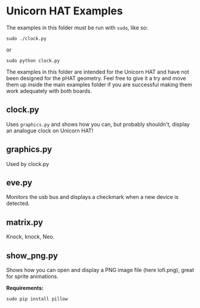 Unicorn HAT Examples
====================

The examples in this folder must be run with `sudo`, like so:

    sudo ./clock.py

or

    sudo python clock.py


The examples in this folder are intended for the Unicorn HAT and have not been designed for the pHAT geometry. Feel free to give it a try and move them up inside the main examples folder if you are successful making them work adequately with both boards.

clock.py
--------

Uses `graphics.py` and shows how you can, but probably shouldn't, display an analogue clock on Unicorn HAT!

graphics.py
-----------

Used by clock.py

eve.py
------

Monitors the usb bus and displays a checkmark when a new device is detected.

matrix.py
---------

Knock, knock, Neo.

show_png.py
-----------

Shows how you can open and display a PNG image file (here lofi.png), great for sprite animations.

**Requirements:**

    sudo pip install pillow
